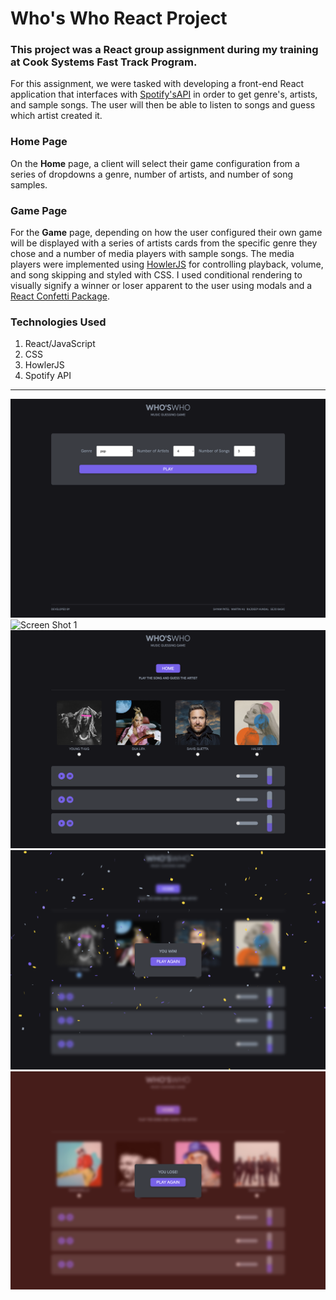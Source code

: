 # Who's Who React Project

### This project was a React group assignment during my training at Cook Systems Fast Track Program.
For this assignment, we were tasked with developing a front-end React application that interfaces with [Spotify'sAPI](https://developer.spotify.com/documentation/web-api/) in order to get genre's, artists, and sample songs. The user will then be able to listen to songs and guess which artist created it. 

### Home Page
On the **Home** page, a client will select their game configuration from a series of dropdowns a genre, number of artists, and number of song samples.

### Game Page
For the **Game** page, depending on how the user configured their own game will be displayed with a series of artists cards from the specific genre they chose and a number of media players with sample songs. The media players were implemented using [HowlerJS](https://howlerjs.com/) for controlling playback, volume, and song skipping and styled with CSS. I used conditional rendering to visually signify a winner or loser apparent to the user using modals and a [React Confetti Package](https://www.npmjs.com/package/react-confetti).

### Technologies Used
1. React/JavaScript
2. CSS
3. HowlerJS
4. Spotify API

<hr />
<img  alt="Screen Shot 1" src="./src/assets/screen1.png">
<img  alt="Screen Shot 1" src="./src/assets/screen2.png">
<img  alt="Screen Shot 1" src="./src/assets/screen3.png">
<img  alt="Screen Shot 1" src="./src/assets/screen4.png">
<img  alt="Screen Shot 1" src="./src/assets/screen5.png">